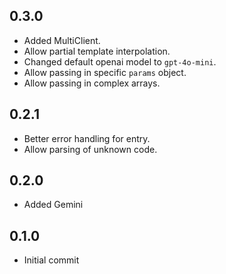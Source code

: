 ## 0.3.0

- Added MultiClient.
- Allow partial template interpolation.
- Changed default openai model to `gpt-4o-mini`.
- Allow passing in specific `params` object.
- Allow passing in complex arrays.

## 0.2.1

- Better error handling for entry.
- Allow parsing of unknown code.

## 0.2.0

- Added Gemini

## 0.1.0

- Initial commit
